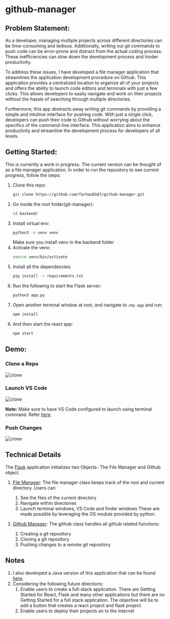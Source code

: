 # github-manager

## Problem Statement:
As a developer, managing multiple projects across different directories can be time-consuming and tedious. Additionally, writing out git commands to push code can be error-prone and distract from the actual coding process. These inefficiencies can slow down the development process and hinder productivity.

To address these issues, I have developed a file manager application that streamlines the application development procedure on Github. This application provides a centralized location to organize all of your projects and offers the ability to launch code editors and terminals with just a few clicks. This allows developers to easily navigate and work on their projects without the hassle of searching through multiple directories.

Furthermore, this app abstracts away writing git commands by providing a simple and intuitive interface for pushing code. With just a single click, developers can push their code to Github without worrying about the specifics of the command-line interface. This application aims to enhance productivity and streamline the development process for developers of all levels.

## Getting Started:
This is currently a work in progress. The current version can be thought of as a file manager application.
In order to run the repository to see current progress, follow the steps:
1. Clone this repo:
   ```bash
   git clone https://github.com/farhan0167/github-manager.git
   ```
2. Go inside the root folder(git-manager):
   ```bash
   cd backend/
   ```
3. Install virtual env:
   ```bash
   python3 -m venv venv
   ```
   Make sure you install venv in the backend folder
4. Activate the venv:
   ```bash
   source venv/bin/activate
   ```
5. Install all the dependencies:
   ```bash
   pip install -r requirements.txt
   ```
6. Run the following to start the Flask server:
   ```bash
   python3 app.py
   ```
7. Open another terminal window at root, and navigate to `/my-app` and run:
   ```bash
   npm install
   ```
8. And then start the react app:
   ```bash
   npm start
   ```

## Demo:

### Clone a Repo
![clone](assets/clone.GIF)

### Launch VS Code
![clone](assets/launchvs.gif)

**Note:** Make sure to have VS Code configured to launch using terminal command. Refer [here](https://code.visualstudio.com/docs/setup/mac). 

### Push Changes
![clone](assets/push.gif)


## Technical Details

The [Flask](https://github.com/farhan0167/github-manager/blob/main/backend/app.py) application initializes two Objects- The File Manager and Github object. 
1. [File Manager](https://github.com/farhan0167/github-manager/blob/main/backend/util/file_manager.py):
      The file manager class keeps track of the root and current directory. Users can:
      1. See the files of the current directory
      2. Navigate within directories
      3. Launch terminal windows, VS Code and finder windows
      These are made possible by leveraging the OS module provided by python.

2. [Github Manager](https://github.com/farhan0167/github-manager/blob/main/backend/util/github_manager.py):
   The github class handles all github related functions:
   1. Creating a git repository
   2. Cloning a git repository
   3. Pushing changes to a remote git repository

## Notes

1. I also developed a Java version of this application that can be found [here](https://github.com/farhan0167/git-manager-java).
2. Considering the following future directions:
   1. Enable users to create a full-stack application. There are Getting Started for React, Flask and many other applications but there are no Getting Started for a full stack application. The objective will be to add a button that creates a react project and flask project.
   2. Enable users to deploy their projects on to the Internet
